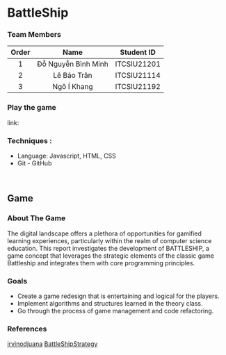# BattleShip

### Team Members

| Order |         Name          | Student ID  |
|:-----:|:---------------------:|:-----------:|
|   1   |   Đỗ Nguyễn Bình Minh    | ITCSIU21201 |
|   2   |   Lê Bảo Trân  | ITCSIU21114 |
|   3   |   Ngô Í Khang         | ITCSIU21192 |

### Play the game
link: 

### Techniques :
- Language: Javascript, HTML, CSS
- Git - GitHub
<br />

## Game <a name="Game"></a>
### About The Game
The digital landscape offers a plethora of opportunities for gamified learning experiences, particularly within the realm of computer science education. This report investigates the development of BATTLESHIP, a game concept that leverages the strategic elements of the classic game Battleship and integrates them with core programming principles.
### Goals
- Create a game redesign that is entertaining and logical for the players.
- Implement algorithms and structures learned in the theory class.
- Go through the process of game management and code refactoring.
### References
[irvinodjuana](https://github.com/irvinodjuana/Battleship)
[BattleShipStrategy](http://www.datagenetics.com/blog/december32011/#google_vignette)
